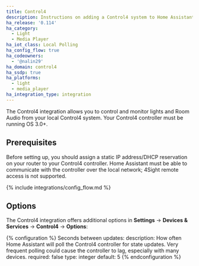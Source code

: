 ```yaml
---
title: Control4
description: Instructions on adding a Control4 system to Home Assistant.
ha_release: '0.114'
ha_category:
  - Light
  - Media Player
ha_iot_class: Local Polling
ha_config_flow: true
ha_codeowners:
  - '@nalin29'
ha_domain: control4
ha_ssdp: true
ha_platforms:
  - light
  - media_player
ha_integration_type: integration
---
```


The Control4 integration allows you to control and monitor lights and Room Audio from your local Control4 system. Your Control4 controller must be running OS 3.0+.

## Prerequisites

Before setting up, you should assign a static IP address/DHCP reservation on your router to your Control4 controller. Home Assistant must be able to communicate with the controller over the local network; 4Sight remote access is not supported.

{% include integrations/config_flow.md %}

## Options

The Control4 integration offers additional options in **Settings** -> **Devices & Services** -> **Control4** -> **Options**:

{% configuration %}
Seconds between updates:
  description: How often Home Assistant will poll the Control4 controller for state updates. Very frequent polling could cause the controller to lag, especially with many devices.
  required: false
  type: integer
  default: 5
{% endconfiguration %}
